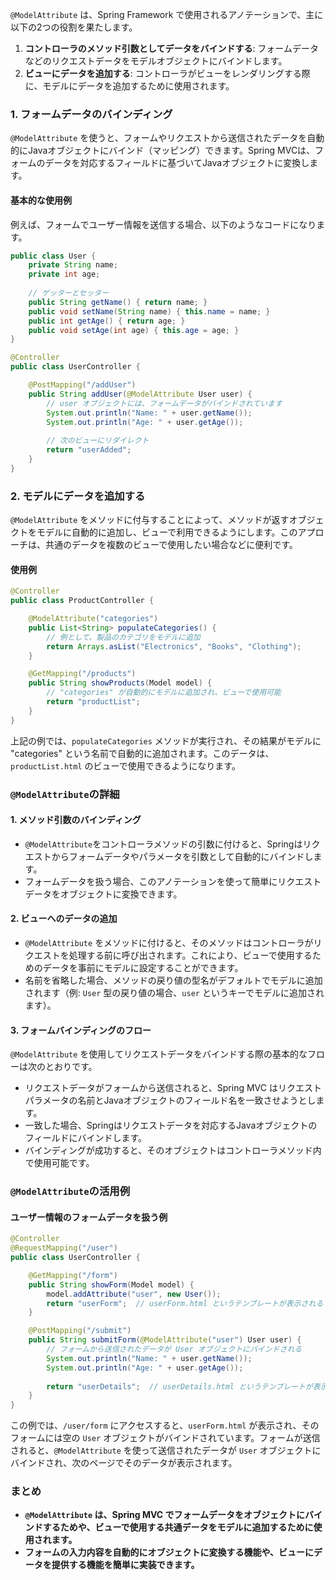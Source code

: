 `@ModelAttribute` は、Spring Framework で使用されるアノテーションで、主に以下の2つの役割を果たします。

1. **コントローラのメソッド引数としてデータをバインドする**: フォームデータなどのリクエストデータをモデルオブジェクトにバインドします。
2. **ビューにデータを追加する**: コントローラがビューをレンダリングする際に、モデルにデータを追加するために使用されます。

### 1. フォームデータのバインディング

`@ModelAttribute` を使うと、フォームやリクエストから送信されたデータを自動的にJavaオブジェクトにバインド（マッピング）できます。Spring MVCは、フォームのデータを対応するフィールドに基づいてJavaオブジェクトに変換します。

#### 基本的な使用例

例えば、フォームでユーザー情報を送信する場合、以下のようなコードになります。

```java
public class User {
    private String name;
    private int age;
    
    // ゲッターとセッター
    public String getName() { return name; }
    public void setName(String name) { this.name = name; }
    public int getAge() { return age; }
    public void setAge(int age) { this.age = age; }
}
```

```java
@Controller
public class UserController {

    @PostMapping("/addUser")
    public String addUser(@ModelAttribute User user) {
        // user オブジェクトには、フォームデータがバインドされています
        System.out.println("Name: " + user.getName());
        System.out.println("Age: " + user.getAge());
        
        // 次のビューにリダイレクト
        return "userAdded";
    }
}
```

### 2. モデルにデータを追加する

`@ModelAttribute` をメソッドに付与することによって、メソッドが返すオブジェクトをモデルに自動的に追加し、ビューで利用できるようにします。このアプローチは、共通のデータを複数のビューで使用したい場合などに便利です。

#### 使用例

```java
@Controller
public class ProductController {

    @ModelAttribute("categories")
    public List<String> populateCategories() {
        // 例として、製品のカテゴリをモデルに追加
        return Arrays.asList("Electronics", "Books", "Clothing");
    }

    @GetMapping("/products")
    public String showProducts(Model model) {
        // "categories" が自動的にモデルに追加され、ビューで使用可能
        return "productList";
    }
}
```

上記の例では、`populateCategories` メソッドが実行され、その結果がモデルに "categories" という名前で自動的に追加されます。このデータは、`productList.html` のビューで使用できるようになります。

### `@ModelAttribute`の詳細

#### 1. **メソッド引数のバインディング**
- `@ModelAttribute`をコントローラメソッドの引数に付けると、Springはリクエストからフォームデータやパラメータを引数として自動的にバインドします。
- フォームデータを扱う場合、このアノテーションを使って簡単にリクエストデータをオブジェクトに変換できます。

#### 2. **ビューへのデータの追加**
- `@ModelAttribute` をメソッドに付けると、そのメソッドはコントローラがリクエストを処理する前に呼び出されます。これにより、ビューで使用するためのデータを事前にモデルに設定することができます。
- 名前を省略した場合、メソッドの戻り値の型名がデフォルトでモデルに追加されます（例: `User` 型の戻り値の場合、`user` というキーでモデルに追加されます）。

#### 3. **フォームバインディングのフロー**
`@ModelAttribute` を使用してリクエストデータをバインドする際の基本的なフローは次のとおりです。

- リクエストデータがフォームから送信されると、Spring MVC はリクエストパラメータの名前とJavaオブジェクトのフィールド名を一致させようとします。
- 一致した場合、Springはリクエストデータを対応するJavaオブジェクトのフィールドにバインドします。
- バインディングが成功すると、そのオブジェクトはコントローラメソッド内で使用可能です。

### `@ModelAttribute`の活用例

#### ユーザー情報のフォームデータを扱う例

```java
@Controller
@RequestMapping("/user")
public class UserController {

    @GetMapping("/form")
    public String showForm(Model model) {
        model.addAttribute("user", new User());
        return "userForm";  // userForm.html というテンプレートが表示される
    }

    @PostMapping("/submit")
    public String submitForm(@ModelAttribute("user") User user) {
        // フォームから送信されたデータが User オブジェクトにバインドされる
        System.out.println("Name: " + user.getName());
        System.out.println("Age: " + user.getAge());
        
        return "userDetails";  // userDetails.html というテンプレートが表示される
    }
}
```

この例では、`/user/form` にアクセスすると、`userForm.html` が表示され、そのフォームには空の `User` オブジェクトがバインドされています。フォームが送信されると、`@ModelAttribute` を使って送信されたデータが `User` オブジェクトにバインドされ、次のページでそのデータが表示されます。

### まとめ

- **`@ModelAttribute` は、Spring MVC でフォームデータをオブジェクトにバインドするためや、ビューで使用する共通データをモデルに追加するために使用されます。**
- **フォームの入力内容を自動的にオブジェクトに変換する機能や、ビューにデータを提供する機能を簡単に実装できます。**
